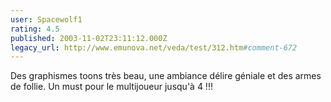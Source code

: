 ```yaml
---
user: Spacewolf1
rating: 4.5
published: 2003-11-02T23:11:12.000Z
legacy_url: http://www.emunova.net/veda/test/312.htm#comment-672
---
```

Des graphismes toons très beau, une ambiance délire géniale et des armes de follie. Un must pour le multijoueur jusqu'à 4 !!!